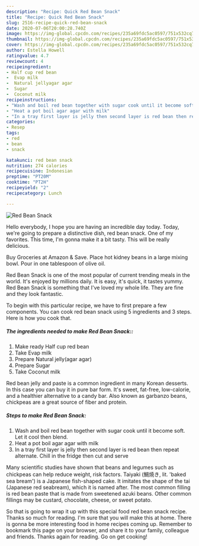 ```yaml
---
description: "Recipe: Quick Red Bean Snack"
title: "Recipe: Quick Red Bean Snack"
slug: 2516-recipe-quick-red-bean-snack
date: 2020-07-06T20:00:28.740Z
image: https://img-global.cpcdn.com/recipes/235a69fdc5ac0597/751x532cq70/red-bean-snack-recipe-main-photo.jpg
thumbnail: https://img-global.cpcdn.com/recipes/235a69fdc5ac0597/751x532cq70/red-bean-snack-recipe-main-photo.jpg
cover: https://img-global.cpcdn.com/recipes/235a69fdc5ac0597/751x532cq70/red-bean-snack-recipe-main-photo.jpg
author: Estella Howell
ratingvalue: 4.7
reviewcount: 4
recipeingredient:
- Half cup red bean
-  Evap milk
-  Natural jellyagar agar
-  Sugar
-  Coconut milk
recipeinstructions:
- "Wash and boil red bean together with sugar cook until it become soft. Let it cool then blend."
- "Heat a pot boil agar agar with milk"
- "In a tray first layer is jelly then second layer is red bean then repeat alternate. Chill in the fridge then cut and serve"
categories:
- Resep
tags:
- red
- bean
- snack

katakunci: red bean snack
nutrition: 274 calories
recipecuisine: Indonesian
preptime: "PT20M"
cooktime: "PT2H"
recipeyield: "2"
recipecategory: Lunch

---
```



![Red Bean Snack](https://img-global.cpcdn.com/recipes/235a69fdc5ac0597/751x532cq70/red-bean-snack-recipe-main-photo.jpg)

Hello everybody, I hope you are having an incredible day today. Today, we're going to prepare a distinctive dish, red bean snack. One of my favorites. This time, I'm gonna make it a bit tasty. This will be really delicious.

Buy Groceries at Amazon &amp; Save. Place hot kidney beans in a large mixing bowl. Pour in one tablespoon of olive oil.

Red Bean Snack is one of the most popular of current trending meals in the world. It's enjoyed by millions daily. It is easy, it's quick, it tastes yummy. Red Bean Snack is something that I've loved my whole life. They are fine and they look fantastic.


To begin with this particular recipe, we have to first prepare a few components. You can cook red bean snack using 5 ingredients and 3 steps. Here is how you cook that.

##### The ingredients needed to make Red Bean Snack::

1. Make ready Half cup red bean
1. Take  Evap milk
1. Prepare  Natural jelly(agar agar)
1. Prepare  Sugar
1. Take  Coconut milk


Red bean jelly and paste is a common ingredient in many Korean desserts. In this case you can buy it in pure bar form. It&#39;s sweet, fat-free, low-calorie, and a healthier alternative to a candy bar. Also known as garbanzo beans, chickpeas are a great source of fiber and protein. 

##### Steps to make Red Bean Snack:

1. Wash and boil red bean together with sugar cook until it become soft. Let it cool then blend.
1. Heat a pot boil agar agar with milk
1. In a tray first layer is jelly then second layer is red bean then repeat alternate. Chill in the fridge then cut and serve


Many scientific studies have shown that beans and legumes such as chickpeas can help reduce weight, risk factors. Taiyaki (鯛焼き, lit. &#39;baked sea bream&#39;) is a Japanese fish-shaped cake. It imitates the shape of the tai (Japanese red seabream), which it is named after. The most common filling is red bean paste that is made from sweetened azuki beans. Other common fillings may be custard, chocolate, cheese, or sweet potato. 

So that is going to wrap it up with this special food red bean snack recipe. Thanks so much for reading. I'm sure that you will make this at home. There is gonna be more interesting food in home recipes coming up. Remember to bookmark this page on your browser, and share it to your family, colleague and friends. Thanks again for reading. Go on get cooking!
